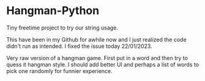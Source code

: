 # Hangman-Python
Tiny freetime project to try our string usage.

This have been in my Github for awhile now and I just realized the code didn't run as intended. I fixed the issue today 22/01/2023. 

Very raw version of a hangman game. First put in a word and then try to quess it hangman style. I should add better UI and perhaps a list of words to pick one randomly for funnier experience.
